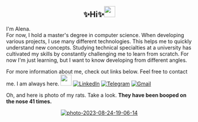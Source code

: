 <h2 align="center">✨Hi✨<img src="https://media.giphy.com/media/l4FGrHErakgV8GRO0/giphy.gif" width=30></h2>

I'm Alena. <br>
For now, I hold a master's degree in computer science. When developing various projects, I use many different technologies. 
This helps me to quickly understand new concepts. Studying technical specialties at a university has cultivated my skills by constantly challenging me to learn from scratch.
For now I'm just learning, but I want to know developing from different angles.

For more information about me, check out links below. Feel free to contact me. I am always here. <img src="https://media.giphy.com/media/WUlplcMpOCEmTGBtBW/giphy.gif" width="30"> [![LinkedIn](https://img.shields.io/badge/My-LinkedIn-blue)](https://www.linkedin.com/in/kryzhanivskaolena)
[![Telegram](https://img.shields.io/badge/My-Telegram-blue)](https://t.me/respons91)
[![Gmail](https://img.shields.io/badge/My-Gmail-red)](mailto:kruzhanivska.olena212@gmail.com)
<br>


Oh, and here is photo of my rats. Take a look. **They have been booped on the nose 41 times.**

<div align="center"><a href="https://ibb.co/86mVSW3"><img src="https://i.ibb.co/nzwS5H2/photo-2023-08-24-19-06-14.jpg" alt="photo-2023-08-24-19-06-14" border="0"></a></div>





